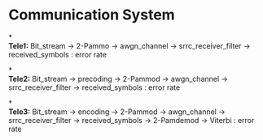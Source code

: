 # Communication System
*<br />**Tele1:** Bit_stream -> 2-Pammo -> awgn_channel -> srrc_receiver_filter -> received_symbols : error rate

*<br />**Tele2:** Bit_stream -> precoding -> 2-Pammod -> awgn_channel -> srrc_receiver_filter -> received_symbols : error rate

*<br />**Tele3:** Bit_stream -> encoding -> 2-Pammod -> awgn_channel -> srrc_receiver_filter -> received_symbols -> 2-Pamdemod -> Viterbi : error rate
